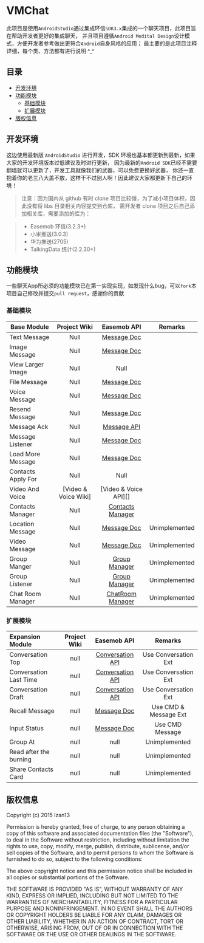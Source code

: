 VMChat
======
此项目是使用`AndroidStudio`通过集成环信`SDK3.x`集成的一个聊天项目，此项目旨在帮助开发者更好的集成聊天，
并且项目遵循`Android Medital Design`设计模式，方便开发者参考做出更符合`Android`自身风格的应用；
最主要的是此项目注释详细，每个类、方法都有进行说明 ^_^

目录
-------
- [开发环境](#开发环境)
- [功能模块](#功能模块)
    - [基础模块](#基础模块)
    - [扩展模块](#扩展模块)
- [版权信息](#版权信息)

开发环境
----
这边使用最新版 `AndroidStudio` 进行开发，SDK 环境也基本都更新到最新，如果大家的开发环境版本过低建议及时进行更新，
因为最新的`Android SDK`已经不需要翻墙就可以更新了，开发工具就像我们的武器，可以免费更换好武器，
你还一直抱着你的老三八大盖不放，这样干不过别人啊！因此建议大家都更新下自己的环境！

>注意：因为国内从 github 有时 clone 项目比较慢，为了减小项目体积，因此没有将 libs 目录相关内容提交到仓库，
需开发者 clone 项目之后自己添加相关库，需要添加的库为：

>- Easemob 环信(3.2.3+)
>- 小米推送(3.0.3)
>- 华为推送(2705)
>- TalkingData 统计(2.2.30+)


功能模块
----
一些聊天App所必须的功能模块已在第一实现实现，如发现什么bug，可以`fork`本项目自己修改并提交`pull request`，感谢你的贡献

### 基础模块
| Base Module        | Project Wiki            | Easemob API           |    Remarks    |
|--------------------|:-----------------------:|:---------------------:|:-------------:|
| Text Message       | Null                    | [Message Doc][]       |               |
| Image Message      | Null                    | [Message Doc][]       |               |
| View Larger Image  | Null                    | Null                  |               |
| File Message       | Null                    | [Message Doc][]       |               |
| Voice Message      | Null                    | [Message Doc][]       |               |
| Resend Message     | Null                    | [Message Doc][]       |               |
| Message Ack        | Null                    | [Message API][]       |               |
| Message Listener   | Null                    | [Message Doc][]       |               |
| Load More Message  | Null                    | [Message Doc][]       |               |
| Contacts Apply For | Null                    | Null                  |               |
| Video And Voice    | [Video & Voice Wiki]    | [Video & Voice API][] |               |
| Contacts Manager   | Null                    | [Contacts Manager][]  |               |
| Location Message   | Null                    | [Message Doc][]       | Unimplemented |
| Video Message      | Null                    | [Message Doc][]       | Unimplemented |
| Group Manger       | Null                    | [Group Manager][]     | Unimplemented |
| Group Listener     | Null                    | [Group Manager][]     | Unimplemented |
| Chat Room Manager  | Null                    | [ChatRoom Manager][]  | Unimplemented |

### 扩展模块
| Expansion Module          | Project Wiki         | Easemob API         |        Remarks         |
|:--------------------------|:--------------------:|:-------------------:|:----------------------:|
| Conversation Top          | null                 | [Conversation API]  | Use Conversation Ext   |
| Conversation Last Time    | null                 | [Conversation API]  | Use Conversation Ext   |
| Conversation Draft        | null                 | [Conversation API]  | Use Conversation Ext   |
| Recall Message            | null                 | [Message Doc]       | Use CMD & Message Ext  |
| Input Status              | null                 | [Message Doc]       | Use CMD Message        |
| Group At                  | null                 | null                | Unimplemented          |
| Read after the burning    | null                 | null                | Unimplemented          |
| Share Contacts Card       | null                 | null                | Unimplemented          |


版权信息
----

Copyright (c) 2015 lzan13

Permission is hereby granted, free of charge, to any person obtaining a copy of this software and associated documentation files (the "Software"), to deal in the Software without restriction, including without limitation the rights to use, copy, modify, merge, publish, distribute, sublicense, and/or sell copies of the Software, and to permit persons to whom the Software is furnished to do so, subject to the following conditions:

The above copyright notice and this permission notice shall be included in all copies or substantial portions of the Software.

THE SOFTWARE IS PROVIDED "AS IS", WITHOUT WARRANTY OF ANY KIND, EXPRESS OR IMPLIED, INCLUDING BUT NOT LIMITED TO THE WARRANTIES OF MERCHANTABILITY, FITNESS FOR A PARTICULAR PURPOSE AND NONINFRINGEMENT. IN NO EVENT SHALL THE AUTHORS OR COPYRIGHT HOLDERS BE LIABLE FOR ANY CLAIM, DAMAGES OR OTHER LIABILITY, WHETHER IN AN ACTION OF CONTRACT, TORT OR OTHERWISE, ARISING FROM, OUT OF OR IN CONNECTION WITH THE SOFTWARE OR THE USE OR OTHER DEALINGS IN THE SOFTWARE.


[Message API]: http://www.easemob.com/apidoc/android/chat3.0/classcom_1_1hyphenate_1_1chat_1_1_e_m_message.html 'Message API'
[Message Doc]: http://docs.easemob.com/im/200androidclientintegration/50singlechat 'Message '
[Call Wiki]: https://github.com/lzan13/MLChat/wiki/VideoAndVoice 'Call Wiki'
[Call API]: http://docs.easemob.com/im/200androidclientintegration/80audiovideo 'Call API'
[Contacts Manager]: http://docs.easemob.com/im/200androidclientintegration/60buddymgmt 'Contacts Manager'
[Group Manager]: http://docs.easemob.com/im/200androidclientintegration/70groupchat 'Group Manager'
[ChatRoom Manager]: http://docs.easemob.com/im/200androidclientintegration/75chatroom 'ChatRoom Manager'

[Conversation API]: http://www.easemob.com/apidoc/android/chat3.0/classcom_1_1hyphenate_1_1chat_1_1_e_m_conversation.html 'Conversation Top'
